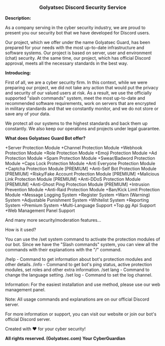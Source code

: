 <center><b><h3>Golyatsec Discord Security Service </h3></b></center>

<b>Description:</b>

As a company serving in the cyber security industry, we are proud to present you our security bot that we have developed for Discord users.

Our project, which we offer under the name Golyatsec Guard, has been prepared for your needs with the most up-to-date infrastructure and software systems. Our project is based on server, user and environment (chat) security. At the same time, our project, which has official Discord approval, meets all the necessary standards in the best way.

<b>Introducing:</b>

First of all, we are a cyber security firm. In this context, while we were preparing our project, we did not take any action that would put the privacy and security of our valued users at risk. As a result, we use the officially supported "slash commands" system, meet the most up-to-date and recommended software requirements, work on servers that are encrypted in military standards and that we constantly monitor, and we do not store or save any of your data.

We protect all our systems to the highest standards and back them up constantly. We also keep our operations and projects under legal guarantee.

<b>What does Golyatsec Guard Bot offer?</b>

+Server Protection Module
+Channel Protection Module
+Webhook Protection Module
+Role Protection Module
+Emoji Protection Module
+Ad Protection Module
+Spam Protection Module
+Swear/Badword Protection Module
+Caps Lock Protection Module
+Anti Everyone Protection Module
+Captcha Protection Module [PREMIUM]
+Anti-Self Bot Protection Module [PREMIUM]
+Risky/Fake Account Protection Module [PREMIUM]
+Malicious Link Protection Module [PREMIUM]
+Anti-DDoS Protection Module [PREMIUM]
+Anti-Ghost Ping Protection Module [PREMIUM]
+Intrusion Prevention Module
+Anti-Raid Protection Module
+Ban/Kick Limit Protection Module
+Message Logging System
+Register System
+Warn (Warning) System
+Adjustable Punishment System
+Whitelist System
+Reporting System
+Premium System
+Multi-Language Support
+Top.gg Api Support
+Web Management Panel Support

And many more security/moderation features...

How is it used?

You can use the /set system command to activate the protection modules of our bot. Since we have the "Slash commands" system, you can view all the commands with their explanations with the "/" command.

/help - Command to get information about bot's protection modules and other details.
/info - Command to get bot's ping status, active protection modules, set roles and other extra information.
/set lang - Command to change the language setting.
/set log - Command to set the log channel.

Information: For the easiest installation and use method, please use our web management panel.

Note: All usage commands and explanations are on our official Discord server.

For more information or support, you can visit our website or join our bot's official Discord server.

Created with ❤️ for your cyber security!

<b>All rights reserved. (Golyatsec.com)</b>
<b>Your Cyber ​​Guardian</b>
